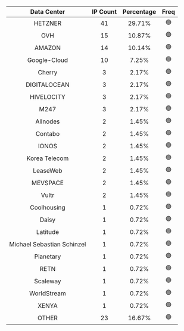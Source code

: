 | Data Center | IP Count | Percentage | Freq |
|:------------:|:--------:|:-----------:|:-----:|
| HETZNER | 41 | 29.71% | 🟢 |
| OVH | 15 | 10.87% | 🟢 |
| AMAZON | 14 | 10.14% | 🟢 |
| Google-Cloud | 10 | 7.25% | 🟢 |
| Cherry | 3 | 2.17% | 🟢 |
| DIGITALOCEAN | 3 | 2.17% | 🟢 |
| HIVELOCITY | 3 | 2.17% | 🟢 |
| M247 | 3 | 2.17% | 🟢 |
| Allnodes | 2 | 1.45% | 🟢 |
| Contabo | 2 | 1.45% | 🟢 |
| IONOS | 2 | 1.45% | 🟢 |
| Korea Telecom | 2 | 1.45% | 🟢 |
| LeaseWeb | 2 | 1.45% | 🟢 |
| MEVSPACE | 2 | 1.45% | 🟢 |
| Vultr | 2 | 1.45% | 🟢 |
| Coolhousing | 1 | 0.72% | 🟢 |
| Daisy | 1 | 0.72% | 🟢 |
| Latitude | 1 | 0.72% | 🟢 |
| Michael Sebastian Schinzel | 1 | 0.72% | 🟢 |
| Planetary | 1 | 0.72% | 🟢 |
| RETN | 1 | 0.72% | 🟢 |
| Scaleway | 1 | 0.72% | 🟢 |
| WorldStream | 1 | 0.72% | 🟢 |
| XENYA | 1 | 0.72% | 🟢 |
| OTHER | 23 | 16.67% | 🟢 |